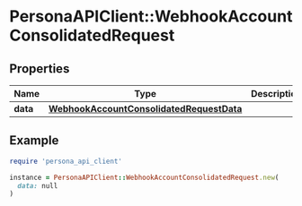# PersonaAPIClient::WebhookAccountConsolidatedRequest

## Properties

| Name | Type | Description | Notes |
| ---- | ---- | ----------- | ----- |
| **data** | [**WebhookAccountConsolidatedRequestData**](WebhookAccountConsolidatedRequestData.md) |  | [optional] |

## Example

```ruby
require 'persona_api_client'

instance = PersonaAPIClient::WebhookAccountConsolidatedRequest.new(
  data: null
)
```

